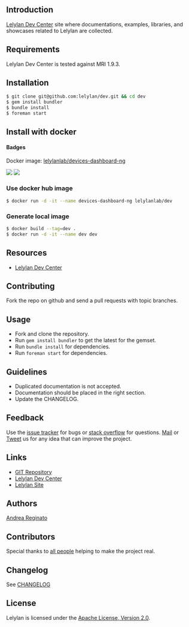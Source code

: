 ## Introduction

[Lelylan Dev Center](http://dev.lelylan.com/) site where documentations, examples, libraries, and
showcases related to Lelylan are collected.


## Requirements

Lelylan Dev Center is tested against MRI 1.9.3.


## Installation

```bash
$ git clone git@github.com:lelylan/dev.git && cd dev
$ gem install bundler
$ bundle install
$ foreman start
```

## Install with docker

#### Badges
Docker image: [lelylanlab/devices-dashboard-ng](https://hub.docker.com/r/lelylanlab/dev/)

[![](https://images.microbadger.com/badges/version/lelylanlab/dev:latest.svg)](http://microbadger.com/images/lelylanlab/dev:latest "Get your own version badge on microbadger.com")  [![](https://images.microbadger.com/badges/image/lelylanlab/dev:latest.svg)](http://microbadger.com/images/lelylanlab/dev:latest "Get your own image badge on microbadger.com")

### Use docker hub image
```bash
$ docker run -d -it --name devices-dashboard-ng lelylanlab/dev
```

### Generate local image
```bash
$ docker build --tag=dev .
$ docker run -d -it --name dev dev
```

## Resources

* [Lelylan Dev Center](http://dev.lelylan.com)


## Contributing

Fork the repo on github and send a pull requests with topic branches.


## Usage

* Fork and clone the repository.
* Run `gem install bundler` to get the latest for the gemset.
* Run `bundle install` for dependencies.
* Run `foreman start` for dependencies.


## Guidelines

* Duplicated documentation is not accepted.
* Documentation should be placed in the right section.
* Update the CHANGELOG.


## Feedback

Use the [issue tracker](http://github.com/lelylan/dev/issues) for bugs or [stack overflow](http://stackoverflow.com/questions/tagged/lelylan) for questions.
[Mail](mailto:dev@lelylan.com) or [Tweet](http://twitter.com/lelylan) us for any idea that can improve the project.


## Links

* [GIT Repository](http://github.com/lelylan/dev)
* [Lelylan Dev Center](http://dev.lelylan.com)
* [Lelylan Site](http://lelylan.com)


## Authors

[Andrea Reginato](https://www.linkedin.com/in/andreareginato)


## Contributors

Special thanks to [all people](https://github.com/lelylan/dev/graphs/contributors) helping to make the project real.


## Changelog

See [CHANGELOG](https://github.com/lelylan/dev/blob/master/CHANGELOG.md)


## License

Lelylan is licensed under the [Apache License, Version 2.0](http://www.apache.org/licenses/LICENSE-2.0).
